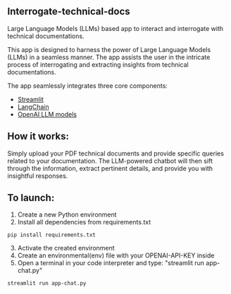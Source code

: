 ## Interrogate-technical-docs

Large Language Models (LLMs) based app to interact and interrogate with technical documentations.

This app is designed to harness the power of Large Language Models (LLMs) in a seamless manner.
The app assists the user in the intricate process of interrogating and extracting insights from
technical documentations.

The app seamlessly integrates three core components:
- [Streamlit](https://streamlit.io/)
- [LangChain](https://python.langchain.com/docs/get_started/introduction.html)
- [OpenAI LLM models](https://openai.com/)

## How it works:

Simply upload your PDF technical documents and provide specific queries related to your documentation.
The LLM-powered chatbot will then sift through the information, extract pertinent details, and provide
you with insightful responses.

## To launch:

1. Create a new Python environment
2. Install all dependencies from requirements.txt
```
pip install requirements.txt
```
3. Activate the created environment
4. Create an environmental(env) file with your OPENAI-API-KEY inside
5. Open a terminal in your code interpreter and type: "streamlit run app-chat.py"
```
streamlit run app-chat.py
```
